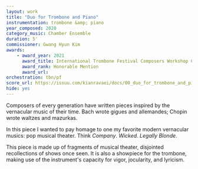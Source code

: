 ```yaml
---
layout: work
title: "Duo for Trombone and Piano"
instrumentation: trombone &amp; piano
year_composed: 2020
category_music: Chamber Ensemble
duration: 5'
commissioner: Gwang Hyun Kim
awards:
    - award_year: 2021
      award_title: International Trombone Festival Composers Workshop Call for Scores
      award_rank: Honorable Mention
      award_url:
orchestration: tbn/pf
score_url: https://issuu.com/kianravaei/docs/00_duo_for_trombone_and_piano_-_piano_score
hide: yes
---
```


Composers of every generation have written pieces inspired by the vernacular music of their time. Bach wrote gigues and allemandes; Chopin wrote waltzes and mazurkas.

In this piece I wanted to pay homage to one my favorite modern vernacular musics: pop musical theater. Think _Company_. _Wicked_. _Legally Blonde_.

This piece is made up of fragments of musical theater, disjointed recollections of shows once seen. It is also a showpiece for the trombone, making use of the instrument's capacity for vigor, jocularity, and lyricism. 